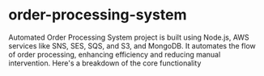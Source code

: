 # order-processing-system
 Automated Order Processing System project is built using Node.js, AWS services like SNS, SES, SQS, and S3, and MongoDB. It automates the flow of order processing, enhancing efficiency and reducing manual intervention. Here's a breakdown of the core functionality
